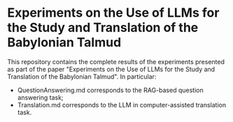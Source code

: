 # Experiments on the Use of LLMs for the Study and Translation of the Babylonian Talmud
This repository contains the complete results of the experiments presented as part of the paper "Experiments on the Use of LLMs for the Study and Translation of the Babylonian Talmud". In particular:
- QuestionAnswering.md corresponds to the RAG-based question answering task;
- Translation.md corresponds to the LLM in computer-assisted translation task.